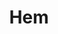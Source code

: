 ---
title: Hem
template: bygdeforskarna.hbt

banner_image: farm9,8636,16449826650,b6928018bd,5f5f82ad81
banner_image_large: https://farm8.staticflickr.com/7633/16554322678_919f6b2962_o.jpg
banner_image_medium: https://farm8.staticflickr.com/7285/16555825929_319356ee57_o.jpg
banner_image_small: https://farm8.staticflickr.com/7598/16534682177_764855628b_o.jpg

news1_image: https://farm9.staticflickr.com/8631/16429700977_8ef1052155_q.jpg
news1_image_alt: En gitarr, en fiol och en ukulele som hänger på en vägg.
news1_image_title: Fioler på en vägg
news1_title: Hjelmsby
news1_text: Läs mer om våra efterforskningar kring Hjelmsby i norra Halland.
news1_link: /projekt/hjelmsby

news2_image: https://farm9.staticflickr.com/8663/16449590040_135bb7dcf3_q.jpg
news2_image_alt: Gubbe som gör staying alive-dansen.
news2_image_title: Staying Alive-gubbe
news2_title: Blogg
news2_text: Här kan ni följa uppdateringar om våra olika projekt.
news2_link: /blogg

news3_image: https://farm9.staticflickr.com/8623/16449412778_05d764f0cb_q.jpg
news3_image_alt: Två rosa ballonger som hänger ovanför en svart spegel.
news3_image_title: Ballonger ovanför spegel
news3_title: Personer i Hjelmsby
news3_text: Alla personer som vi hittills har undersökt i Hjelmsby.
news3_link: /projekt/hjelmsby/personer
---